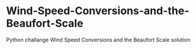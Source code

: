 # Wind-Speed-Conversions-and-the-Beaufort-Scale
Python challange Wind Speed Conversions and the Beaufort Scale solution
